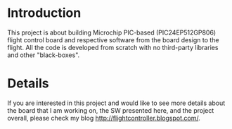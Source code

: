 # Introduction #

This project is about building Microchip PIC-based (PIC24EP512GP806) flight control board and respective software from the board design to the flight. All the code is developed from scratch with no third-party libraries and other "black-boxes".


# Details #

If you are interested in this project and would like to see more details about the board that I am working on, the SW presented here, and the project overall, please check my blog http://flightcontroller.blogspot.com/.